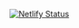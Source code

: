 [![Netlify Status](https://api.netlify.com/api/v1/badges/90208825-e505-4c9c-b802-3dede05599a5/deploy-status)](https://app.netlify.com/sites/resilient-pudding-82d380/deploys)